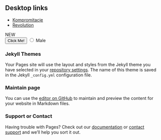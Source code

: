 ## Desktop links

- [Kompromitacje](https://https://kompromitacje.blogspot.com/)
- [Revolution](https://gamithra.com/)


<div class="info">NEW</div>
<button type="button">Click Me!</button>
<input type="radio" id="male" name="gender" value="male">
<label for="male">Male</label><br>

### Jekyll Themes

Your Pages site will use the layout and styles from the Jekyll theme you have selected in your [repository settings](https://github.com/bogas/bogas/settings). The name of this theme is saved in the Jekyll `_config.yml` configuration file.

### Maintain page
You can use the [editor on GitHub](https://github.com/bogas/bogas/edit/master/README.md) to maintain and preview the content for your website in Markdown files.

### Support or Contact

Having trouble with Pages? Check out our [documentation](https://help.github.com/categories/github-pages-basics/) or [contact support](https://github.com/contact) and we’ll help you sort it out.
